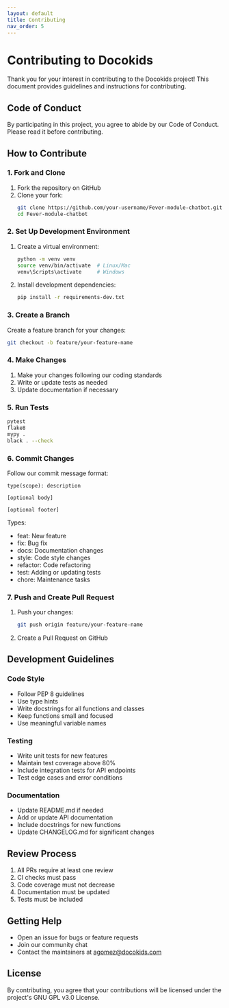 ```yaml
---
layout: default
title: Contributing
nav_order: 5
---
```


# Contributing to Docokids

Thank you for your interest in contributing to the Docokids project! This document provides guidelines and instructions for contributing.

## Code of Conduct

By participating in this project, you agree to abide by our Code of Conduct. Please read it before contributing.

## How to Contribute

### 1. Fork and Clone

1. Fork the repository on GitHub
2. Clone your fork:
   ```bash
   git clone https://github.com/your-username/Fever-module-chatbot.git
   cd Fever-module-chatbot
   ```

### 2. Set Up Development Environment

1. Create a virtual environment:
   ```bash
   python -m venv venv
   source venv/bin/activate  # Linux/Mac
   venv\Scripts\activate     # Windows
   ```

2. Install development dependencies:
   ```bash
   pip install -r requirements-dev.txt
   ```

### 3. Create a Branch

Create a feature branch for your changes:
```bash
git checkout -b feature/your-feature-name
```

### 4. Make Changes

1. Make your changes following our coding standards
2. Write or update tests as needed
3. Update documentation if necessary

### 5. Run Tests

```bash
pytest
flake8
mypy .
black . --check
```

### 6. Commit Changes

Follow our commit message format:
```
type(scope): description

[optional body]

[optional footer]
```

Types:
- feat: New feature
- fix: Bug fix
- docs: Documentation changes
- style: Code style changes
- refactor: Code refactoring
- test: Adding or updating tests
- chore: Maintenance tasks

### 7. Push and Create Pull Request

1. Push your changes:
   ```bash
   git push origin feature/your-feature-name
   ```

2. Create a Pull Request on GitHub

## Development Guidelines

### Code Style

- Follow PEP 8 guidelines
- Use type hints
- Write docstrings for all functions and classes
- Keep functions small and focused
- Use meaningful variable names

### Testing

- Write unit tests for new features
- Maintain test coverage above 80%
- Include integration tests for API endpoints
- Test edge cases and error conditions

### Documentation

- Update README.md if needed
- Add or update API documentation
- Include docstrings for new functions
- Update CHANGELOG.md for significant changes

## Review Process

1. All PRs require at least one review
2. CI checks must pass
3. Code coverage must not decrease
4. Documentation must be updated
5. Tests must be included

## Getting Help

- Open an issue for bugs or feature requests
- Join our community chat
- Contact the maintainers at agomez@docokids.com

## License

By contributing, you agree that your contributions will be licensed under the project's GNU GPL v3.0 License. 